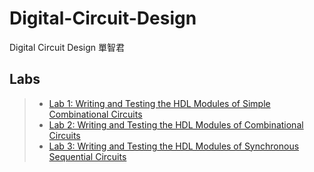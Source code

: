 # Digital-Circuit-Design
Digital Circuit Design 單智君

## Labs
>* [Lab 1: Writing and Testing the HDL Modules of Simple Combinational Circuits](/Lab1)
>* [Lab 2: Writing and Testing the HDL Modules of Combinational Circuits](/Lab2)
>* [Lab 3: Writing and Testing the HDL Modules of Synchronous Sequential Circuits](/Lab3)
